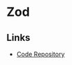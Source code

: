 # Zod

<!--
https://github.com/chrsep/atreus/blob/main/dashboard/src/pages/api/companies/index.ts

tRPC
-->

<!--
Alternative

https://github.com/jquense/yup
https://github.com/hapijs/joi
-->

## Links

- [Code Repository](https://github.com/colinhacks/zod)

<!-- **Refer:** `./src/schemas/post.ts`

```ts
import { z } from 'zod'

export const postSchema = z.object({
  title: z.string(),
  body: z.string(),
})
``` -->

<!--
.regex(/^\d+$/)
-->

<!--
import { trimString } from '@/lib/utils'

z.preprocess(trimString, z.string())
-->

<!--
slug: z.string().transform((s) => slugify(s)),
-->
